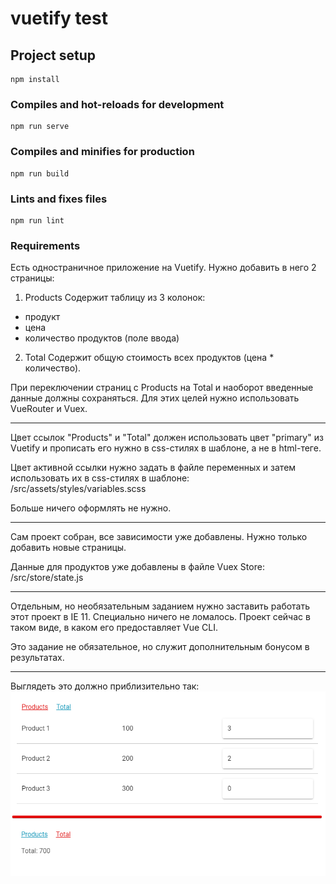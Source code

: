 # vuetify test

## Project setup
```
npm install
```

### Compiles and hot-reloads for development
```
npm run serve
```

### Compiles and minifies for production
```
npm run build
```

### Lints and fixes files
```
npm run lint
```

### Requirements
Есть одностраничное приложение на Vuetify. Нужно добавить в него 2 страницы:

1. Products
   Содержит таблицу из 3 колонок:
- продукт
- цена
- количество продуктов (поле ввода)

2. Total
   Содержит общую стоимость всех продуктов (цена * количество).

При переключении страниц с Products на Total и наоборот введенные данные должны сохраняться. Для этих целей нужно использовать VueRouter и Vuex.

- - - - -

Цвет ссылок "Products" и "Total" должен использовать цвет "primary" из Vuetify и прописать его нужно в css-стилях в шаблоне, а не в html-теге.

Цвет активной ссылки нужно задать в файле переменных и затем использовать их в css-стилях в шаблоне:
/src/assets/styles/variables.scss

Больше ничего оформлять не нужно.

- - - - -

Сам проект собран, все зависимости уже добавлены. Нужно только добавить новые страницы.

Данные для продуктов уже добавлены в файле Vuex Store:
/src/store/state.js

- - - - - - - - - - - - - - - - - - - -

Отдельным, но необязательным заданием нужно заставить работать этот проект в IE 11. Специально ничего не ломалось. Проект сейчас в таком виде, в каком его предоставляет Vue CLI.

Это задание не обязательное, но служит дополнительным бонусом в результатах.

- - - - -

Выглядеть это должно приблизительно так:
![test preview](./public/test_preview.png)
